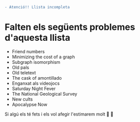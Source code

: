 ```diff
- Atenció!! Llista incompleta
```
# Falten els següents problemes d'aquesta llista
- Friend numbers
- Minimizing the cost of a graph
- Subgraph isomorphism
- Old pals
- Old teletext
- The cask of amontillado
- Enganxat als videojocs
- Saturday Night Fever
- The National Geological Survey
- New cults
- Apocalypse Now

Si algú els té fets i els vol afegir l'estimarem molt :purple_heart: :yellow_heart:

